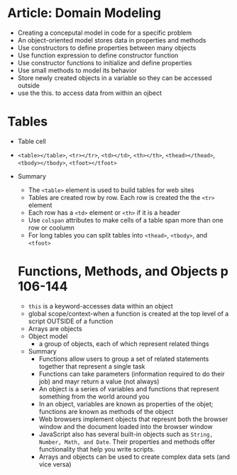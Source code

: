 # Article: Domain Modeling
* Creating a conceputal model in code for a specific problem
* An object-oriented model stores data in properties and methods
* Use constructors to define properties between many objects
* Use function expression to define constructor function
* Use constructor functions to initialize and define properties
* Use small methods to model its behavior
* Store newly created objects in a variable so they can be accessed outside
* use the this. to access data from within an ojbect

# Tables
* Table cell
* `<table></table>`, `<tr></tr>`, `<td></td>`, `<th></th>`, `<thead></thead>`, `<tbody></tbody>`, `<tfoot></tfoot>`
* Summary
  * The `<table>` element is used to build tables for web sites
  * Tables are created row by row. Each row is created the the `<tr>` element
  * Each row has a `<td>` element or `<th>` if it is a header
  * Use `colspan` attributes to make cells of a table span more than one row or coolumn
  * For long tables you can split tables into `<thead>`, `<tbody>`, and `<tfoot>`

  # Functions, Methods, and Objects p 106-144
  * `this` is a keyword-accesses data within an object
  * global scope/context-when a function is created at the top level of a script OUTSIDE of a function
  * Arrays are objects
  * Object model
    * a group of objects, each of which represent related things
  * Summary
    * Functions allow users to group a set of related statements together that represent a single task
    * Functions can take parameters (information required to do their job) and mayr return a value (not always)
    * An object is a series of variables and functions that represent something from the world around you
    * In an object, variables are known as properties of the objet; functions are known as methods of the object
    * Web browsers implement objects that represnt both the browser window and the document loaded into the browser window
    * JavaScript also has several built-in objects such as `String, Number, Math, and Date`. Their properties and methods offer functionality that help you write scripts.
    * Arrays and objects can be used to create complex data sets (and vice versa)